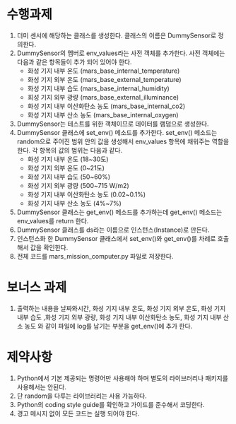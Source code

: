 # 수행과제

1. 더미 센서에 해당하는 클래스를 생성한다. 클래스의 이름은 DummySensor로 정의한다.
2. DummySensor의 멤버로 env_values라는 사전 객체를 추가한다. 사전 객체에는 다음과 같은 항목들이 추가 되어 있어야 한다.
   - 화성 기지 내부 온도 (mars_base_internal_temperature)
   - 화성 기지 외부 온도 (mars_base_external_temperature)
   - 화성 기지 내부 습도 (mars_base_internal_humidity)
   - 회성 기지 외부 광량 (mars_base_external_illuminance)
   - 화성 기지 내부 이산화탄소 농도 (mars_base_internal_co2)
   - 화성 기지 내부 산소 농도 (mars_base_internal_oxygen)
3. DummySensor는 테스트를 위한 객체이므로 데이터를 램덤으로 생성한다.
4. DummySensor 클래스에 set_env() 메소드를 추가한다. set_env() 메소드는 random으로 주어진 범위 안의 값을 생성해서 env_values 항목에 채워주는 역할을 한다. 각 항목의 값의 범위는 다음과 같다.
   - 화성 기지 내부 온도 (18~30도)
   - 화성 기지 외부 온도 (0~21도)
   - 화성 기지 내부 습도 (50~60%)
   - 화성 기지 외부 광량 (500~715 W/m2)
   - 화성 기지 내부 이산화탄소 농도 (0.02~0.1%)
   - 화성 기지 내부 산소 농도 (4%~7%)
5. DummySensor 클래스는 get_env() 메소드를 추가하는데 get_env() 메소드는 env_values를 return 한다.
6. DummySensor 클래스를 ds라는 이름으로 인스턴스(Instance)로 만든다.
7. 인스턴스화 한 DummySensor 클래스에서 set_env()와 get_env()를 차례로 호출해서 값을 확인한다.
8. 전체 코드를 mars_mission_computer.py 파일로 저장한다.

# 보너스 과제

1. 출력하는 내용을 날짜와시간, 화성 기지 내부 온도, 화성 기지 외부 온도, 화성 기지 내부 습도 ,화성 기지 외부 광량, 화성 기지 내부 이산화탄소 농도, 화성 기지 내부 산소 농도 와 같이 파일에 log를 남기는 부분을 get_env()에 추가 한다.

# 제약사항

1. Python에서 기본 제공되는 명령어만 사용해야 하며 별도의 라이브러리나 패키지를 사용해서는 안된다.
2. 단 random을 다루는 라이브러리는 사용 가능하다.
3. Python의 coding style guide를 확인하고 가이드를 준수해서 코딩한다.
4. 경고 메시지 없이 모든 코드는 실행 되어야 한다.
